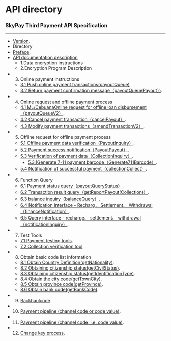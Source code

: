 # API directory
###   SkyPay Third Payment API Specification
_________________
- [Version](./Version1.md).
- Directory
- [Preface](./preface.md).
- [API documentation description](./APIdocumentationdescription.md)
    - 1.Data encryption instructions
    - 2.Encryption Program Description
- 3. Online payment instructions
    - [3.1 Push online payment transactions(payoutQueue)](./onlinepayment/payoutQueue.md)
    - [3.2 Return payment confirmation message（payoutQueuePayout）)](./onlinepayment/payoutQueuePayout.md).
- 4. Online request and offline payment process
    - [4.1 ML/CebuanaOnline request for offline loan disbursement（payoutQueueV2）](./onlinepayment/payoutQueueV2.md).
    - [4.2 Cancel payment transaction（cancelPayout）](./onlinepayment/cancelPayout.md).
    - [4.3 Modify payment transactions（amendTransactionV2）](./onlinepayment/amendTransactionV2.md).
- 5. Offline request for offline payment process
    - [5.1 Offline payment data verification（PayoutInquiry）](./Offlinepayment/PayoutInquiry.md).
	- [5.2 Payment success notification（PayoutPayout）](./Offlinepayment/PayoutPayout.md).
    - [5.3 Verification of payment data（CollectionInquiry）](./Offlinepayment/CollectionInquiry.md).
        - [5.3.1Generate 7-11 payment barcode（Generate711Barcode）](./Offlinepayment/Generate711Barcode.md).
    - [5.4 Notification of successful payment（collectionCollect）](./Offlinepayment/collectionCollect.md).
- 6. Function Query
    - [6.1 Payment status query（payoutQueryStatus）](./Offlinepayment/payoutQueryStatus.md).
    - [6.2 Transaction result query（getReportPayout(Collection)）](./Offlinepayment/getReportPayout.md).
    - [6.3 balance inquiry（balanceQuery）](./Offlinepayment/balanceQuery.md).
    - [6.4 Notification Interface - Recharg 、Settlement、 Withdrawal（financeNotification）](./Rechargebalancewithdrawal/financeNotification.md).
    - [6.5 Query interface - recharge、 settlement、 withdrawal（notificationInquiry）](./Rechargebalancewithdrawal/notificationInquiry.md).
- 7. Test Tools
    - [7.1 Payment testing tools](./testtools/Collectionverificationtool.md).
    - [7.2 Collection verification tool](./testtools/Paymenttestingtools.md).
- 8. Obtain basic code list information
    - [8.1 Obtain Country Definition(getNationality)](./Obtainbasiccodelistinformation/getNationality.md).
    - [8.2 Obtaining citizenship status(getCivilStatus)](./Obtainbasiccodelistinformation/getCivilStatus.md).
    - [8.3 Obtaining citizenship status(getIdentificationType)](./Obtainbasiccodelistinformation/getIdentificationType.md).
    - [8.4 Obtain the city code(getTownCity)](./Obtainbasiccodelistinformation/getTownCity.md).
    - [8.5 Obtain province code(getProvince)](./Obtainbasiccodelistinformation/getProvince.md).
    - [8.6 Obtain bank code(getBankCode)](./Obtainbasiccodelistinformation/getBankCode.md).
- 9. [Backhaulcode](./Backpropagationmessagedefinition/Backpropagationmessagedefinition.md).
- 10. [Payment pipeline (channel code or code value)](./Paymentpipeline/Paymentpipeline.md).
- 11. [Payment pipeline (channel code, i.e. code value)](./Paymentpipeline/Paymentpipeline1.md).
- 12. [Change key process](./Changekeyprocess/Changekeyprocess.md).
